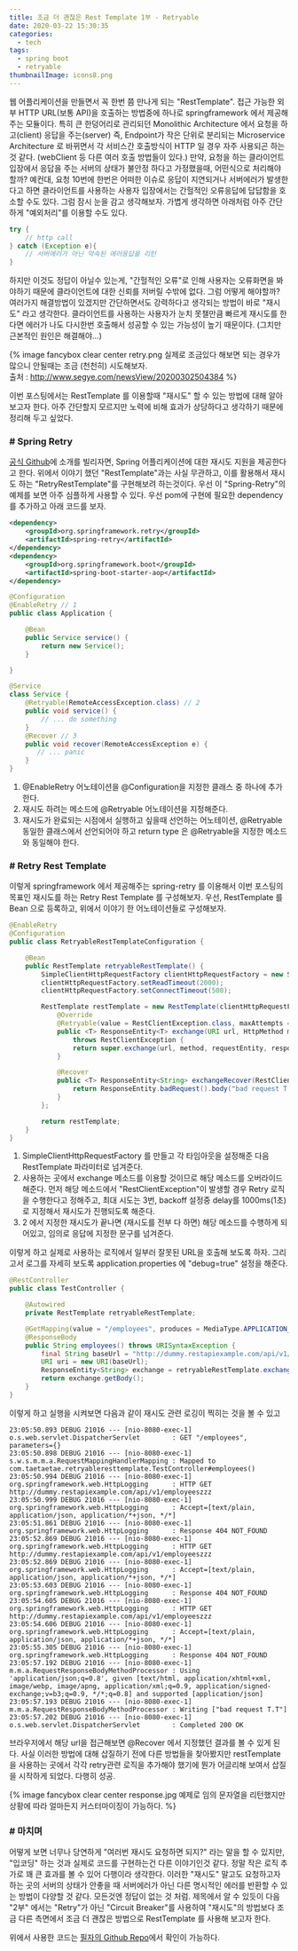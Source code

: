 ```yaml
---
title: 조금 더 괜찮은 Rest Template 1부 - Retryable
date: 2020-03-22 15:30:35
categories:
  - tech
tags: 
  - spring boot
  - retryable
thumbnailImage: icons8.png
---
```


웹 어플리케이션을 만들면서 꼭 한번 쯤 만나게 되는 "RestTemplate". 접근 가능한 외부 HTTP URL(보통 API)을 호출하는 방법중에 하나로 springframework 에서 제공해주는 모듈이다. 특히 큰 한덩어리로 관리되던 Monolithic Architecture 에서 요청을 하고(client) 응답을 주는(server)  <!--more -->즉, Endpoint가 작은 단위로 분리되는 Microservice Architecture 로 바뀌면서 각 서비스간 호출방식이 HTTP 일 경우 자주 사용되곤 하는 것 같다. (webClient 등 다른 여러 호출 방법들이 있다.)
만약, 요청을 하는 클라이언트 입장에서 응답을 주는 서버의 상태가 불안정 하다고 가정했을때, 어떤식으로 처리해야 할까? 예컨대, 요청 10번에 한번은 어떠한 이슈로 응답이 지연되거나 서버에러가 발생한다고 하면 클라이언트를 사용하는 사용자 입장에서는 간헐적인 오류응답에 답답함을 호소할 수도 있다. 그럼 잠시 눈을 감고 생각해보자. 
가볍게 생각하면 아래처럼 아주 간단하게 "예외처리"를 이용할 수도 있다.
```java
try {
	// http call
} catch (Exception e){
	// 서버에러가 아닌 약속된 에러응답을 리턴
}
```

하지만 이것도 정답이 아닐수 있는게, "간헐적인 오류"로 인해 사용자는 오류화면을 봐야하기 때문에 클라이언트에 대한 신뢰를 저버릴 수밖에 없다. 그럼 어떻게 해야할까? 여러가지 해결방법이 있겠지만 간단하면서도 강력하다고 생각되는 방법이 바로 "재시도" 라고 생각한다. 클라이언트를 사용하는 사용자가 눈치 못챌만큼 빠르게 재시도를 한다면 에러가 나도 다시한번 호출해서 성공할 수 있는 가능성이 높기 때문이다. (그치만 근본적인 원인은 해결해야...)

{% image fancybox clear center retry.png 실제로 조금있다 해보면 되는 경우가 많으니 안될때는 조금 (천천히) 시도해보자. <br>출처 : http://www.segye.com/newsView/20200302504384 %}

이번 포스팅에서는 RestTemplate 를 이용할때 "재시도" 할 수 있는 방법에 대해 알아보고자 한다. 아주 간단할지 모르지만 노력에 비해 효과가 상당하다고 생각하기 때문에 정리해 두고 싶었다.

### # Spring Retry
[공식 Github](https://github.com/spring-projects/spring-retry)에 소개를 빌리자면, Spring 어플리케이션에 대한 재시도 지원을 제공한다고 한다. 위에서 이야기 했던 "RestTemplate"과는 사실 무관하고, 이를 활용해서 재시도 하는 "RetryRestTemplate"를 구현해보려 하는것이다. 우선 이 "Spring-Retry"의 예제를 보면 아주 심플하게 사용할 수 있다. 우선 pom에 구현에 필요한 dependency 를 추가하고 아래 코드를 보자.
```xml
<dependency>
	<groupId>org.springframework.retry</groupId>
	<artifactId>spring-retry</artifactId>
</dependency>
<dependency>
	<groupId>org.springframework.boot</groupId>
	<artifactId>spring-boot-starter-aop</artifactId>
</dependency>
```

```java
@Configuration
@EnableRetry // 1
public class Application {

    @Bean
    public Service service() {
        return new Service();
    }

}

@Service
class Service {
    @Retryable(RemoteAccessException.class) // 2
    public void service() {
        // ... do something
    }
    @Recover // 3
    public void recover(RemoteAccessException e) {
       // ... panic
    }
}
```
1. @EnableRetry 어노테이션을 @Configuration을 지정한 클래스 중 하나에 추가한다.
2. 재시도 하려는 메소드에 @Retryable 어노테이션을 지정해준다.
3. 재시도가 완료되는 시점에서 실행하고 싶을때 선언하는 어노테이션, @Retryable 동일한 클래스에서 선언되어야 하고 return type 은 @Retryable을 지정한 메소드와 동일해야 한다.

### # Retry Rest Template
이렇게 springframework 에서 제공해주는 spring-retry 를 이용해서 이번 포스팅의 목표인 재시도를 하는 Retry Rest Template 를 구성해보자. 우선, RestTemplate 를 Bean 으로 등록하고, 위에서 이야기 한 어노테이션들로 구성해보자.
```java
@EnableRetry
@Configuration
public class RetryableRestTemplateConfiguration {

	@Bean
	public RestTemplate retryableRestTemplate() {
		SimpleClientHttpRequestFactory clientHttpRequestFactory = new SimpleClientHttpRequestFactory(); // 1
		clientHttpRequestFactory.setReadTimeout(2000);
		clientHttpRequestFactory.setConnectTimeout(500);

		RestTemplate restTemplate = new RestTemplate(clientHttpRequestFactory) {
			@Override
			@Retryable(value = RestClientException.class, maxAttempts = 3, backoff = @Backoff(delay = 1000)) // 2
			public <T> ResponseEntity<T> exchange(URI url, HttpMethod method, HttpEntity<?> requestEntity, Class<T> responseType)
				throws RestClientException {
				return super.exchange(url, method, requestEntity, responseType); 
			}

			@Recover
			public <T> ResponseEntity<String> exchangeRecover(RestClientException e) {
				return ResponseEntity.badRequest().body("bad request T.T"); // 3
			}
		};

		return restTemplate;
	}
}
```

1. SimpleClientHttpRequestFactory 를 만들고 각 타임아웃을 설정해준 다음 RestTemplate 파라미터로 넘겨준다.
2. 사용하는 곳에서 exchange 메소드를 이용할 것이므로 해당 메소드를 오버라이드 해준다. 먼저 해당 메소드에서 "RestClientException"이 발생할 경우 Retry 로직을 수행한다고 정해주고, 최대 시도는 3번, backoff 설정중 delay를 1000ms(1초)로 지정해서 재시도가 진행되도록 해준다.
3. 2 에서 지정한 재시도가 끝나면 (재시도를 전부 다 하면) 해당 메소드를 수행하게 되어있고, 임의로 응답에 지정한 문구를 넘겨준다.

이렇게 하고 실제로 사용하는 로직에서 일부러 잘못된 URL을 호출해 보도록 하자. 그리고서 로그를 자세히 보도록 application.properties 에 "debug=true" 설정을 해준다.
```java
@RestController
public class TestController {

	@Autowired
	private RestTemplate retryableRestTemplate;

	@GetMapping(value = "/employees", produces = MediaType.APPLICATION_JSON_VALUE)
	@ResponseBody
	public String employees() throws URISyntaxException {
		final String baseUrl = "http://dummy.restapiexample.com/api/v1/employeeszzz"; // zzz 가 빠져야 한다.
		URI uri = new URI(baseUrl);
		ResponseEntity<String> exchange = retryableRestTemplate.exchange(uri, HttpMethod.GET, null, String.class);
		return exchange.getBody();
	}
}
```

이렇게 하고 실행을 시켜보면 다음과 같이 재시도 관련 로깅이 찍히는 것을 볼 수 있고
```
23:05:50.893 DEBUG 21016 --- [nio-8080-exec-1] o.s.web.servlet.DispatcherServlet        : GET "/employees", parameters={}
23:05:50.898 DEBUG 21016 --- [nio-8080-exec-1] s.w.s.m.m.a.RequestMappingHandlerMapping : Mapped to com.taetaetae.retryableresttemplate.TestController#employees()
23:05:50.994 DEBUG 21016 --- [nio-8080-exec-1] org.springframework.web.HttpLogging      : HTTP GET http://dummy.restapiexample.com/api/v1/employeeszzz
23:05:50.999 DEBUG 21016 --- [nio-8080-exec-1] org.springframework.web.HttpLogging      : Accept=[text/plain, application/json, application/*+json, */*]
23:05:51.861 DEBUG 21016 --- [nio-8080-exec-1] org.springframework.web.HttpLogging      : Response 404 NOT_FOUND
23:05:52.869 DEBUG 21016 --- [nio-8080-exec-1] org.springframework.web.HttpLogging      : HTTP GET http://dummy.restapiexample.com/api/v1/employeeszzz
23:05:52.869 DEBUG 21016 --- [nio-8080-exec-1] org.springframework.web.HttpLogging      : Accept=[text/plain, application/json, application/*+json, */*]
23:05:53.603 DEBUG 21016 --- [nio-8080-exec-1] org.springframework.web.HttpLogging      : Response 404 NOT_FOUND
23:05:54.605 DEBUG 21016 --- [nio-8080-exec-1] org.springframework.web.HttpLogging      : HTTP GET http://dummy.restapiexample.com/api/v1/employeeszzz
23:05:54.606 DEBUG 21016 --- [nio-8080-exec-1] org.springframework.web.HttpLogging      : Accept=[text/plain, application/json, application/*+json, */*]
23:05:55.305 DEBUG 21016 --- [nio-8080-exec-1] org.springframework.web.HttpLogging      : Response 404 NOT_FOUND
23:05:57.192 DEBUG 21016 --- [nio-8080-exec-1] m.m.a.RequestResponseBodyMethodProcessor : Using 'application/json;q=0.8', given [text/html, application/xhtml+xml, image/webp, image/apng, application/xml;q=0.9, application/signed-exchange;v=b3;q=0.9, */*;q=0.8] and supported [application/json]
23:05:57.193 DEBUG 21016 --- [nio-8080-exec-1] m.m.a.RequestResponseBodyMethodProcessor : Writing ["bad request T.T"]
23:05:57.202 DEBUG 21016 --- [nio-8080-exec-1] o.s.web.servlet.DispatcherServlet        : Completed 200 OK
```

브라우저에서 해당 url을 접근해보면 @Recover 에서 지정했던 결과를 볼 수 있게 된다. 사실 이러한 방법에 대해 삽질하기 전에 다른 방법들을 찾아봤지만 restTemplate 을 사용하는 곳에서 각각 retry관련 로직을 추가해야 했기에 뭔가 어글리해 보여서 삽질을 시작하게 되었다. 다행히 성공.

{% image fancybox clear center response.jpg 예제로 임의 문자열을 리턴했지만 상황에 따라 얼마든지 커스터마이징이 가능하다. %}

### # 마치며
어떻게 보면 너무나 당연하게 "여러번 재시도 요청하면 되지?" 라는 말을 할 수 있지만, "입코딩" 하는 것과 실제로 코드를 구현하는건 다른 이야기인것 같다. 정말 작은 로직 추가로 꽤 큰 효과를 볼 수 있어 다행이라 생각한다.
이러한 "재시도" 말고도 요청하고자 하는 곳의 서버의 상태가 안좋을 때 서버에러가 아닌 다른 명시적인 에러를 반환할 수 있는 방법이 다양할 것 같다. 모든것엔 정답이 없는 것 처럼. 
제목에서 알 수 있듯이 다음 "2부" 에서는 "Retry"가 아닌 "Circuit Breaker"를 사용하여 "재시도"의 방법보다 조금 다른 측면에서 조금 더 괜찮은 방법으로 RestTemplate 를 사용해 보고자 한다.

위에서 사용한 코드는 [필자의 Github Repo](https://github.com/taetaetae/retryable-resttemplate)에서 확인이 가능하다.